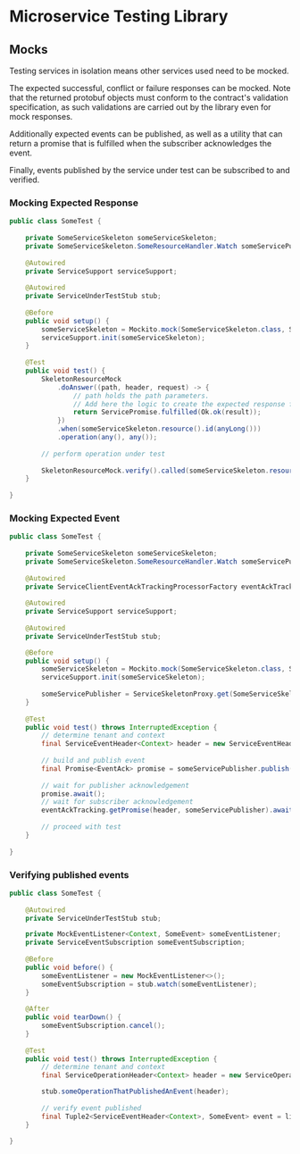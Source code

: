 # Microservice Testing Library

## Mocks

Testing services in isolation means other services used need to be mocked.

The expected successful, conflict or failure responses can be mocked. Note that the returned protobuf objects must
conform to the contract's validation specification, as such validations are carried out by the library even for mock 
responses.

Additionally expected events can be published, as well as a utility that can return a promise that is fulfilled when 
the subscriber acknowledges the event.

Finally, events published by the service under test can be subscribed to and verified. 

### Mocking Expected Response
 
```java
public class SomeTest {
    
    private SomeServiceSkeleton someServiceSkeleton;
    private SomeServiceSkeleton.SomeResourceHandler.Watch someServicePublisher;
    
    @Autowired
    private ServiceSupport serviceSupport;
    
    @Autowired
    private ServiceUnderTestStub stub;
    
    @Before
    public void setup() {
        someServiceSkeleton = Mockito.mock(SomeServiceSkeleton.class, SkeletonResourceMock.createMockResourceAnswer());
        serviceSupport.init(someServiceSkeleton);
    }
    
    @Test
    public void test() {
        SkeletonResourceMock
            .doAnswer((path, header, request) -> {
                // path holds the path parameters. 
                // Add here the logic to create the expected response from the path, header and request            
                return ServicePromise.fulfilled(Ok.ok(result));
            })
            .when(someServiceSkeleton.resource().id(anyLong()))
            .operation(any(), any());
        
        // perform operation under test
        
        SkeletonResourceMock.verify().called(someServiceSkeleton.resource().id(1L)).operation(any(), any());
    }
    
}   
```

### Mocking Expected Event
 
```java
public class SomeTest {
    
    private SomeServiceSkeleton someServiceSkeleton;
    private SomeServiceSkeleton.SomeResourceHandler.Watch someServicePublisher;
    
    @Autowired
    private ServiceClientEventAckTrackingProcessorFactory eventAckTracking;
    
    @Autowired
    private ServiceSupport serviceSupport;
    
    @Autowired
    private ServiceUnderTestStub stub;

    @Before
    public void setup() {
        someServiceSkeleton = Mockito.mock(SomeServiceSkeleton.class, SkeletonResourceMock.createMockResourceAnswer());
        serviceSupport.init(someServiceSkeleton);
        
        someServicePublisher = ServiceSkeletonProxy.get(SomeServiceSkeleton.class, "").getPublisher(SomeServiceSkeleton.SomeResourceHandler.Watch.class);
    }
    
    @Test
    public void test() throws InterruptedException {
        // determine tenant and context
        final ServiceEventHeader<Context> header = new ServiceEventHeader<Context>(intentId, tenant, context);
        
        // build and publish event
        final Promise<EventAck> promise = someServicePublisher.publish(header, event);
        
        // wait for publisher acknowledgement
        promise.await();
        // wait for subscriber acknowledgement
        eventAckTracking.getPromise(header, someServicePublisher).await();
        
        // proceed with test
    }
    
}   
```        

### Verifying published events

```java
public class SomeTest {
    
    @Autowired
    private ServiceUnderTestStub stub;

    private MockEventListener<Context, SomeEvent> someEventListener;
    private ServiceEventSubscription someEventSubscription;
    
    @Before
    public void before() {
        someEventListener = new MockEventListener<>();
        someEventSubscription = stub.watch(someEventListener);
    }
    
    @After
    public void tearDown() {
        someEventSubscription.cancel();
    }
    
    @Test
    public void test() throws InterruptedException {
        // determine tenant and context
        final ServiceOperationHeader<Context> header = new ServiceOperationHeader<Context>(intentId, tenant, context);

        stub.someOperationThatPublishedAnEvent(header);
        
        // verify event published
        final Tuple2<ServiceEventHeader<Context>, SomeEvent> event = listener.expectOne(header);
    }
    
}   
```      